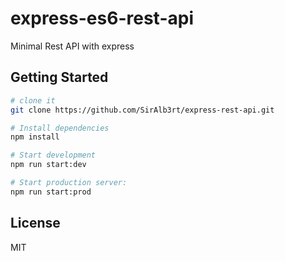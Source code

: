 # express-es6-rest-api

Minimal Rest API with express

Getting Started
---------------

```sh
# clone it
git clone https://github.com/SirAlb3rt/express-rest-api.git

# Install dependencies
npm install

# Start development
npm run start:dev

# Start production server:
npm run start:prod
```

License
-------

MIT
